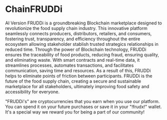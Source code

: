 # ChainFRUDDi
AI Version
FRUDDi is a groundbreaking Blockchain marketplace designed to revolutionize the food supply chain industry. This innovative platform seamlessly connects producers, distributors, retailers, and consumers, fostering trust, transparency, and efficiency throughout the entire ecosystem allowing stakeholder stablish trusted strategics relationships in reduced time. Through the power of Blockchain technology, FRUDDi ensures the traceability of food products, reducing fraud, ensuring quality, and eliminating waste. With smart contracts and real-time data, it streamlines processes, automates transactions, and facilitates communication, saving time and resources. As a result of this, FRUDDi helps to eliminate points of friction between participants. FRUDDi is the future of the food supply chain, creating a secure and sustainable marketplace for all stakeholders, ultimately improving food safety and accessibility for everyone. 

"FRUDDi's" are cryptocurrencies that you earn when you use our platform.
You can spend it on your future purchases or save it in your "!frudx!" wallet.
It's a special way we reward you for being a part of our community!
